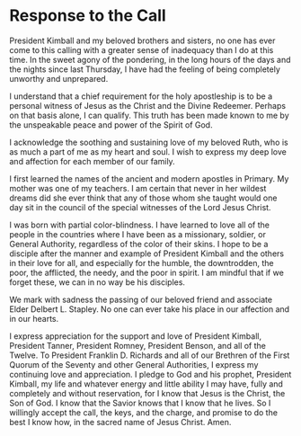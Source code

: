 # Response to the Call

President Kimball and my beloved brothers and sisters, no one has ever come to
this calling with a greater sense of inadequacy than I do at this time. In the
sweet agony of the pondering, in the long hours of the days and the nights
since last Thursday, I have had the feeling of being completely unworthy and
unprepared.

I understand that a chief requirement for the holy apostleship is to be a
personal witness of Jesus as the Christ and the Divine Redeemer. Perhaps on
that basis alone, I can qualify. This truth has been made known to me by the
unspeakable peace and power of the Spirit of God.

I acknowledge the soothing and sustaining love of my beloved Ruth, who is as
much a part of me as my heart and soul. I wish to express my deep love and
affection for each member of our family.

I first learned the names of the ancient and modern apostles in Primary. My
mother was one of my teachers. I am certain that never in her wildest dreams
did she ever think that any of those whom she taught would one day sit in the
council of the special witnesses of the Lord Jesus Christ.

I was born with partial color-blindness. I have learned to love all of the
people in the countries where I have been as a missionary, soldier, or General
Authority, regardless of the color of their skins. I hope to be a disciple
after the manner and example of President Kimball and the others in their love
for all, and especially for the humble, the downtrodden, the poor, the
afflicted, the needy, and the poor in spirit. I am mindful that if we forget
these, we can in no way be his disciples.

We mark with sadness the passing of our beloved friend and associate Elder
Delbert L. Stapley. No one can ever take his place in our affection and in our
hearts.

I express appreciation for the support and love of President Kimball,
President Tanner, President Romney, President Benson, and all of the Twelve.
To President Franklin D. Richards and all of our Brethren of the First Quorum
of the Seventy and other General Authorities, I express my continuing love and
appreciation. I pledge to God and his prophet, President Kimball, my life and
whatever energy and little ability I may have, fully and completely and
without reservation, for I know that Jesus is the Christ, the Son of God. I
know that the Savior knows that I know that he lives. So I willingly accept
the call, the keys, and the charge, and promise to do the best I know how, in
the sacred name of Jesus Christ. Amen.

